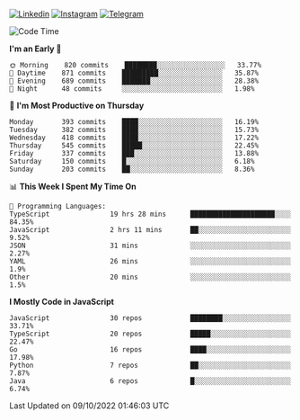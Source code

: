 [![Linkedin](https://img.shields.io/badge/-Archie-blue?style=flat-square&labelColor=gray&logo=Linkedin&logoColor=white&link=https://www.linkedin.com/in/archisdi)](https://www.linkedin.com/in/archisdi)
[![Instagram](https://img.shields.io/badge/-@archisdi-orange?style=flat-square&labelColor=gray&logo=Instagram&logoColor=white&link=https://www.instagram.com/archisdi)](https://www.instagram.com/archisdi)
[![Telegram](https://img.shields.io/badge/-aai-informational?style=flat-square&labelColor=gray&logo=telegram&logoColor=white&link=https://t.me/archisdi)](https://t.me/archisdi)

<!--START_SECTION:waka-->
![Code Time](http://img.shields.io/badge/Code%20Time-1%2C718%20hrs%2032%20mins-blue)

**I'm an Early 🐤** 

```text
🌞 Morning    820 commits    ████████░░░░░░░░░░░░░░░░░   33.77% 
🌆 Daytime    871 commits    █████████░░░░░░░░░░░░░░░░   35.87% 
🌃 Evening    689 commits    ███████░░░░░░░░░░░░░░░░░░   28.38% 
🌙 Night      48 commits     ░░░░░░░░░░░░░░░░░░░░░░░░░   1.98%

```
📅 **I'm Most Productive on Thursday** 

```text
Monday       393 commits    ████░░░░░░░░░░░░░░░░░░░░░   16.19% 
Tuesday      382 commits    ████░░░░░░░░░░░░░░░░░░░░░   15.73% 
Wednesday    418 commits    ████░░░░░░░░░░░░░░░░░░░░░   17.22% 
Thursday     545 commits    █████░░░░░░░░░░░░░░░░░░░░   22.45% 
Friday       337 commits    ███░░░░░░░░░░░░░░░░░░░░░░   13.88% 
Saturday     150 commits    █░░░░░░░░░░░░░░░░░░░░░░░░   6.18% 
Sunday       203 commits    ██░░░░░░░░░░░░░░░░░░░░░░░   8.36%

```


📊 **This Week I Spent My Time On** 

```text
💬 Programming Languages: 
TypeScript               19 hrs 28 mins      █████████████████████░░░░   84.35% 
JavaScript               2 hrs 11 mins       ██░░░░░░░░░░░░░░░░░░░░░░░   9.52% 
JSON                     31 mins             ░░░░░░░░░░░░░░░░░░░░░░░░░   2.27% 
YAML                     26 mins             ░░░░░░░░░░░░░░░░░░░░░░░░░   1.9% 
Other                    20 mins             ░░░░░░░░░░░░░░░░░░░░░░░░░   1.5%

```

**I Mostly Code in JavaScript** 

```text
JavaScript               30 repos            ████████░░░░░░░░░░░░░░░░░   33.71% 
TypeScript               20 repos            █████░░░░░░░░░░░░░░░░░░░░   22.47% 
Go                       16 repos            ████░░░░░░░░░░░░░░░░░░░░░   17.98% 
Python                   7 repos             ██░░░░░░░░░░░░░░░░░░░░░░░   7.87% 
Java                     6 repos             █░░░░░░░░░░░░░░░░░░░░░░░░   6.74%

```



 Last Updated on 09/10/2022 01:46:03 UTC
<!--END_SECTION:waka-->